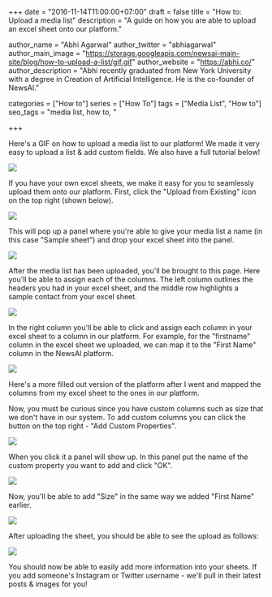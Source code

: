 +++
date = "2016-11-14T11:00:00+07:00"
draft = false
title = "How to: Upload a media list"
description = "A guide on how you are able to upload an excel sheet onto our platform."

author_name = "Abhi Agarwal"
author_twitter = "abhiagarwal"
author_main_image = "https://storage.googleapis.com/newsai-main-site/blog/how-to-upload-a-list/gif.gif"
author_website = "https://abhi.co/"
author_description = "Abhi recently graduated from New York University with a degree in Creation of Artificial Intelligence. He is the co-founder of NewsAI."

categories = ["How to"]
series = ["How To"]
tags = ["Media List", "How to"]
seo_tags = "media list, how to, "

+++

Here's a GIF on how to upload a media list to our platform! We made it very easy to upload a list & add custom fields. We also have a full tutorial below!

![](https://storage.googleapis.com/newsai-main-site/blog/how-to-upload-a-list/gif.gif)

If you have your own excel sheets, we make it easy for you to seamlessly upload them onto our platform. First, click the "Upload from Existing" icon on the top right (shown below).

![](https://storage.googleapis.com/newsai-main-site/blog/how-to-upload-a-list/1_1.png)

This will pop up a panel where you're able to give your media list a name (in this case "Sample sheet") and drop your excel sheet into the panel.

![](https://storage.googleapis.com/newsai-main-site/blog/how-to-upload-a-list/2.png)

After the media list has been uploaded, you'll be brought to this page. Here you'll be able to assign each of the columns. The left column outlines the headers you had in your excel sheet, and the middle row highlights a sample contact from your excel sheet.

![](https://storage.googleapis.com/newsai-main-site/blog/how-to-upload-a-list/3_5.png)

In the right column you'll be able to click and assign each column in your excel sheet to a column in our platform. For example, for the "firstname" column in the excel sheet we uploaded, we can map it to the "First Name" column in the NewsAI platform.

![](https://storage.googleapis.com/newsai-main-site/blog/how-to-upload-a-list/4.png)

Here's a more filled out version of the platform after I went and mapped the columns from my excel sheet to the ones in our platform.

Now, you must be curious since you have custom columns such as size that we don't have in our system. To add custom columns you can click the button on the top right - "Add Custom Properties".

![](https://storage.googleapis.com/newsai-main-site/blog/how-to-upload-a-list/5.png)

When you click it a panel will show up. In this panel put the name of the custom property you want to add and click "OK".

![](https://storage.googleapis.com/newsai-main-site/blog/how-to-upload-a-list/6.png)

Now, you'll be able to add "Size" in the same way we added "First Name" earlier.

![](https://storage.googleapis.com/newsai-main-site/blog/how-to-upload-a-list/7.png)

After uploading the sheet, you should be able to see the upload as follows:

![](https://storage.googleapis.com/newsai-main-site/blog/how-to-upload-a-list/8.png)

You should now be able to easily add more information into your sheets. If you add someone's Instagram or Twitter username - we'll pull in their latest posts & images for you!
